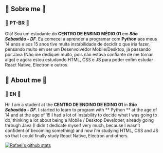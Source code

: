 ## :jack_o_lantern: Sobre me :jack_o_lantern:
### :large_orange_diamond: PT-BR :large_orange_diamond:
Olá! Sou um estudante do __CENTRO DE ENSINO MÉDIO 01__ em **_São Sebastião - DF_**. Eu comecei a aprender a programar com **Python** aos meus 14 anos e aos 15 anos tive muita instabilidade de decidir o que iria fazer, pensando muito em ser um Desenvolvedor Mobile/Desktop, já passando por Java (Não me dediquei muito, pois não estava confiante de me tornar algo) e agora estou estudando HTML, CSS e JS para poder enfim estudar React Native, Electron e outros.

## :jack_o_lantern: About me :jack_o_lantern:
### :large_orange_diamond: EN :large_orange_diamond:
Hi! I am a student at the __CENTRO DE ENDINO DE EDINO 01__ in **_São Sebastião - DF_**. I started to learn to program with ** Python ** at the age of 14 and at the age of 15 I had a lot of instability to decide what I was going to do, thinking a lot about being a Mobile / Desktop Developer, already going through Java (I didn't dedicate myself very much, because I wasn’t confident of becoming something) and now i'm studying HTML, CSS and JS so that I could finally study React Native, Electron and others. 

<!-- ❔❔❔❔ means username in below README.md -->
<!-- Also feel free to update second URL to any URL -->
[![Rafael's github stats](https://github-readme-stats.vercel.app/api?username=IIShadowGII&count_private=true&include_all_commits=true&theme=radical)](https://google.com)
